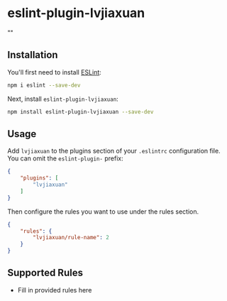 # eslint-plugin-lvjiaxuan

&#34;&#34;

## Installation

You'll first need to install [ESLint](https://eslint.org/):

```sh
npm i eslint --save-dev
```

Next, install `eslint-plugin-lvjiaxuan`:

```sh
npm install eslint-plugin-lvjiaxuan --save-dev
```

## Usage

Add `lvjiaxuan` to the plugins section of your `.eslintrc` configuration file. You can omit the `eslint-plugin-` prefix:

```json
{
    "plugins": [
        "lvjiaxuan"
    ]
}
```


Then configure the rules you want to use under the rules section.

```json
{
    "rules": {
        "lvjiaxuan/rule-name": 2
    }
}
```

## Supported Rules

* Fill in provided rules here


